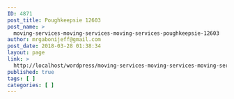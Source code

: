 ```yaml
---
ID: 4871
post_title: Poughkeepsie 12603
post_name: >
  moving-services-moving-services-moving-services-poughkeepsie-12603
author: mrgabonijeff@gmail.com
post_date: 2018-03-28 01:38:34
layout: page
link: >
  http://localhost/wordpress/moving-services-moving-services-moving-services-poughkeepsie-12603/
published: true
tags: [ ]
categories: [ ]
---
```

